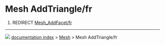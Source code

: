 # Mesh AddTriangle/fr
1.  REDIRECT [Mesh\_AddFacet/fr](Mesh_AddFacet/fr.md)



---
![](images/Right_arrow.png) [documentation index](../README.md) > [Mesh](Mesh_Workbench.md) > Mesh AddTriangle/fr
